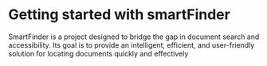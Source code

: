 # Getting started with smartFinder
SmartFinder is a project designed to bridge the gap in document search and accessibility. Its goal is to provide an intelligent, efficient, and user-friendly solution for locating documents quickly and effectively

## 
